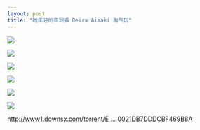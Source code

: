 ```yaml
---
layout: post
title: "她年轻的亚洲猫 Reira Aisaki 淘气玩"
---
```

![](http://p.usxpic.com/btimg/upload/image/20180614/61406100839.jpg)

![](http://p.usxpic.com/btimg/upload/image/20180614/61406100840.jpg)

![](http://p.usxpic.com/btimg/upload/image/20180614/61406100841.jpg)

![](http://p.usxpic.com/btimg/upload/image/20180614/61406100842.jpg)

![](http://p.usxpic.com/btimg/upload/image/20180614/61406100843.jpg)

![](http://p.usxpic.com/btimg/upload/image/20180614/61406100844.jpg)

[http://www1.downsx.com/torrent/E ... 0021DB7DDDCBF469B8A](http://www1.downsx.com/torrent/E17C6BA6A7843AE32E2710021DB7DDDCBF469B8A)
